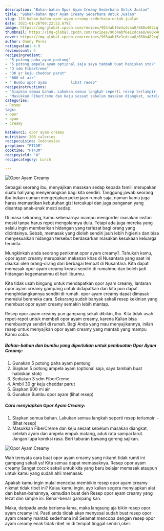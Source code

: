 ```yaml
---
description: "Bahan-bahan Opor Ayam Creamy Sederhana Untuk Jualan"
title: "Bahan-bahan Opor Ayam Creamy Sederhana Untuk Jualan"
slug: 118-bahan-bahan-opor-ayam-creamy-sederhana-untuk-jualan
date: 2021-01-26T08:22:53.679Z
image: https://img-global.cpcdn.com/recipes/9034abf6e1cdcaa0/680x482cq70/opor-ayam-creamy-foto-resep-utama.jpg
thumbnail: https://img-global.cpcdn.com/recipes/9034abf6e1cdcaa0/680x482cq70/opor-ayam-creamy-foto-resep-utama.jpg
cover: https://img-global.cpcdn.com/recipes/9034abf6e1cdcaa0/680x482cq70/opor-ayam-creamy-foto-resep-utama.jpg
author: Danny Perez
ratingvalue: 4.9
reviewcount: 4
recipeingredient:
- "5 potong paha ayam pentung"
- "5 potong ampela ayam optional saja saya tambah buat habiskan stok"
- "3 sdm FiberCreme"
- "30 gr keju cheddar parut"
- "600 ml air"
- " Bumbu opor ayam           lihat resep"
recipeinstructions:
- "Siapkan semua bahan. Lakukan semua langkah seperti resep terlampir.           (lihat resep)"
- "Masukkan FiberCreme dan keju sesaat sebelum masakan diangkat, setelah ayam dan ampela empuk matang, aduk rata sampai larut. Jangan lupa koreksi rasa. Beri taburan bawang goreng sajikan."
categories:
- Resep
tags:
- opor
- ayam
- creamy

katakunci: opor ayam creamy 
nutrition: 208 calories
recipecuisine: Indonesian
preptime: "PT15M"
cooktime: "PT43M"
recipeyield: "4"
recipecategory: Lunch

---
```



![Opor Ayam Creamy](https://img-global.cpcdn.com/recipes/9034abf6e1cdcaa0/680x482cq70/opor-ayam-creamy-foto-resep-utama.jpg)

Sebagai seorang ibu, menyajikan masakan sedap kepada famili merupakan suatu hal yang menyenangkan bagi kita sendiri. Tanggung jawab seorang ibu bukan cuman mengerjakan pekerjaan rumah saja, namun kamu juga harus memastikan kebutuhan gizi tercukupi dan juga panganan yang disantap anak-anak mesti sedap.

Di masa  sekarang, kamu sebenarnya mampu mengorder masakan instan meski tanpa harus repot mengolahnya dulu. Tetapi ada juga mereka yang selalu ingin memberikan hidangan yang terlezat bagi orang yang dicintainya. Sebab, memasak yang diolah sendiri jauh lebih higienis dan bisa menyesuaikan hidangan tersebut berdasarkan masakan kesukaan keluarga tercinta. 



Mungkinkah anda seorang penikmat opor ayam creamy?. Tahukah kamu, opor ayam creamy merupakan makanan khas di Nusantara yang saat ini disukai oleh orang-orang dari berbagai tempat di Nusantara. Kita dapat memasak opor ayam creamy kreasi sendiri di rumahmu dan boleh jadi hidangan kegemaranmu di hari liburmu.

Kita tidak usah bingung untuk mendapatkan opor ayam creamy, lantaran opor ayam creamy gampang untuk didapatkan dan kita pun dapat menghidangkannya sendiri di rumah. opor ayam creamy dapat dimasak memalui beraneka cara. Sekarang sudah banyak sekali resep kekinian yang membuat opor ayam creamy semakin lebih mantap.

Resep opor ayam creamy pun gampang sekali dibikin, lho. Kita tidak usah repot-repot untuk membeli opor ayam creamy, karena Kalian bisa membuatnya sendiri di rumah. Bagi Anda yang mau menyajikannya, inilah resep untuk menyajikan opor ayam creamy yang mantab yang mampu Kamu coba.

<!--inarticleads1-->

##### Bahan-bahan dan bumbu yang diperlukan untuk pembuatan Opor Ayam Creamy:

1. Gunakan 5 potong paha ayam pentung
1. Siapkan 5 potong ampela ayam (optional saja, saya tambah buat habiskan stok)
1. Sediakan 3 sdm FiberCreme
1. Ambil 30 gr keju cheddar parut
1. Siapkan 600 ml air
1. Gunakan  Bumbu opor ayam           (lihat resep)




<!--inarticleads2-->

##### Cara menyiapkan Opor Ayam Creamy:

1. Siapkan semua bahan. Lakukan semua langkah seperti resep terlampir. -           (lihat resep)
1. Masukkan FiberCreme dan keju sesaat sebelum masakan diangkat, setelah ayam dan ampela empuk matang, aduk rata sampai larut. Jangan lupa koreksi rasa. Beri taburan bawang goreng sajikan.
<img src="https://img-global.cpcdn.com/steps/b0f7a0b885f3b881/160x128cq70/opor-ayam-creamy-langkah-memasak-2-foto.jpg" alt="Opor Ayam Creamy">



Wah ternyata cara buat opor ayam creamy yang nikamt tidak rumit ini gampang sekali ya! Kita semua dapat memasaknya. Resep opor ayam creamy Sangat cocok sekali untuk kita yang baru belajar memasak ataupun untuk kamu yang sudah ahli memasak.

Apakah kamu ingin mulai mencoba membikin resep opor ayam creamy nikmat tidak ribet ini? Kalau kamu ingin, ayo kalian segera menyiapkan alat dan bahan-bahannya, kemudian buat deh Resep opor ayam creamy yang lezat dan simple ini. Benar-benar gampang kan. 

Maka, daripada anda berlama-lama, maka langsung aja bikin resep opor ayam creamy ini. Pasti anda tiidak akan menyesal sudah buat resep opor ayam creamy mantab sederhana ini! Selamat mencoba dengan resep opor ayam creamy enak tidak ribet ini di tempat tinggal sendiri,oke!.

